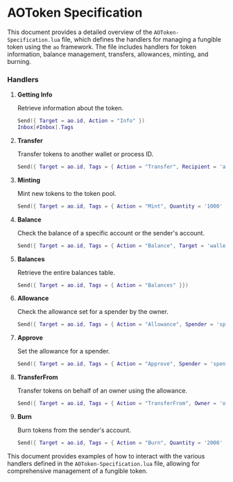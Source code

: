 # AOToken Specification

This document provides a detailed overview of the `AOToken-Specification.lua` file, which defines the handlers for managing a fungible token using the `ao` framework. The file includes handlers for token information, balance management, transfers, allowances, minting, and burning.

### Handlers

1. **Getting Info**

   Retrieve information about the token.

   ```lua
   Send({ Target = ao.id, Action = "Info" })
   Inbox[#Inbox].Tags
   ```

2. **Transfer**

   Transfer tokens to another wallet or process ID.

   ```lua
   Send({ Target = ao.id, Tags = { Action = "Transfer", Recipient = 'another wallet or processid', Quantity = '10000' }})
   ```

3. **Minting**

   Mint new tokens to the token pool.

   ```lua
   Send({ Target = ao.id, Tags = { Action = "Mint", Quantity = '1000' }})
   ```

4. **Balance**

   Check the balance of a specific account or the sender's account.

   ```lua
   Send({ Target = ao.id, Tags = { Action = "Balance", Target = 'wallet or processid' }})
   ```

5. **Balances**

   Retrieve the entire balances table.

   ```lua
   Send({ Target = ao.id, Tags = { Action = "Balances" }})
   ```

6. **Allowance**

   Check the allowance set for a spender by the owner.

   ```lua
   Send({ Target = ao.id, Tags = { Action = "Allowance", Spender = 'spender wallet or processid' }})
   ```

7. **Approve**

   Set the allowance for a spender.

   ```lua
   Send({ Target = ao.id, Tags = { Action = "Approve", Spender = 'spender wallet or processid', Quantity = '5000' }})
   ```

8. **TransferFrom**

   Transfer tokens on behalf of an owner using the allowance.

   ```lua
   Send({ Target = ao.id, Tags = { Action = "TransferFrom", Owner = 'owner wallet or processid', Recipient = 'recipient wallet or processid', Quantity = '3000' }})
   ```

9. **Burn**

   Burn tokens from the sender's account.

   ```lua
   Send({ Target = ao.id, Tags = { Action = "Burn", Quantity = '2000' }})
   ```

This document provides examples of how to interact with the various handlers defined in the `AOToken-Specification.lua` file, allowing for comprehensive management of a fungible token.
